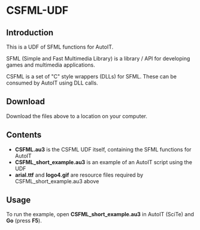 # CSFML-UDF

## Introduction

This is a UDF of SFML functions for AutoIT.

SFML (Simple and Fast Multimedia Library) is a library / API for developing games and multimedia applications.

CSFML is a set of "C" style wrappers (DLLs) for SFML.  These can be consumed by AutoIT using DLL calls.

## Download

Download the files above to a location on your computer.

## Contents

- **CSFML.au3** is the CSFML UDF itself, containing the SFML functions for AutoIT
- **CSFML_short_example.au3** is an example of an AutoIT script using the UDF
- **arial.ttf** and **logo4.gif** are resource files required by CSFML_short_example.au3 above

## Usage

To run the example, open **CSFML_short_example.au3** in AutoIT (SciTe) and **Go** (press **F5**).
